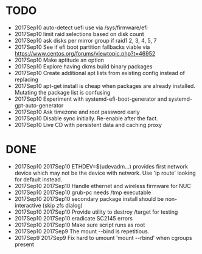 # TODO

* 2017Sep10 auto-detect uefi use via /sys/firmware/efi
* 2017Sep10 limit raid selections based on disk count
* 2017Sep10 ask disks per mirror group if raid1 2, 3, 4, 5, 7
* 2017Sep10 See if efi boot partition fallbacks viable via https://www.centos.org/forums/viewtopic.php?t=46952
* 2017Sep10 Make aptitude an option
* 2017Sep10 Explore having dkms build binary packages
* 2017Sep10 Create additional apt lists from existing config instead of replacing
* 2017Sep10 apt-get install is cheap when packages are already installed.  Mutating the package list is confusing
* 2017Sep10 Experiment with systemd-efi-boot-generator and systemd-gpt-auto-generator
* 2017Sep10 Ask timezone and root password early
* 2017Sep10 Disable sync initially.  Re-enable after the fact.
* 2017Sep10 Live CD with persistent data and caching proxy
# DONE
* 2017Sep10 2017Sep10 ETHDEV=$(udevadm...) provides first network device which may not be the device with network.  Use 'ip route' looking for default instead.
* 2017Sep10 2017Sep10 Handle ethernet and wireless firmware for NUC
* 2017Sep10 2017Sep10 grub-pc needs /tmp executable
* 2017Sep10 2017Sep10 secondary package install should be non-interactive (skip zfs dialog)
* 2017Sep10 2017Sep10 Provide utility to destroy /target for testing
* 2017Sep10 2017Sep10 eradicate SC2145 errors
* 2017Sep10 2017Sep10 Make sure script runs as root
* 2017Sep10 2017Sep9  The mount --bind is repetitious.
* 2017Sep9  2017Sep9  Fix hard to umount 'mount --rbind' when cgroups present
